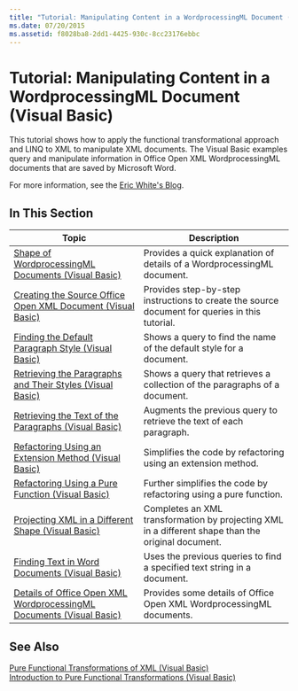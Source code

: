 ```yaml
---
title: "Tutorial: Manipulating Content in a WordprocessingML Document (Visual Basic)"
ms.date: 07/20/2015
ms.assetid: f8028ba8-2dd1-4425-930c-8cc23176ebbc
---
```

# Tutorial: Manipulating Content in a WordprocessingML Document (Visual Basic)
This tutorial shows how to apply the functional transformational approach and LINQ to XML to manipulate XML documents. The Visual Basic examples query and manipulate information in Office Open XML WordprocessingML documents that are saved by Microsoft Word.  

 For more information, see the [Eric White's Blog](http://www.ericwhite.com).  

## In This Section  


|Topic|Description|  
|-----------|-----------------|  
|[Shape of WordprocessingML Documents (Visual Basic)](../../../../visual-basic/programming-guide/concepts/linq/shape-of-wordprocessingml-documents.md)|Provides a quick explanation of details of a WordprocessingML document.|  
|[Creating the Source Office Open XML Document (Visual Basic)](../../../../visual-basic/programming-guide/concepts/linq/creating-the-source-office-open-xml-document.md)|Provides step-by-step instructions to create the source document for queries in this tutorial.|  
|[Finding the Default Paragraph Style (Visual Basic)](../../../../visual-basic/programming-guide/concepts/linq/finding-the-default-paragraph-style.md)|Shows a query to find the name of the default style for a document.|  
|[Retrieving the Paragraphs and Their Styles (Visual Basic)](../../../../visual-basic/programming-guide/concepts/linq/retrieving-the-paragraphs-and-their-styles.md)|Shows a query that retrieves a collection of the paragraphs of a document.|  
|[Retrieving the Text of the Paragraphs (Visual Basic)](../../../../visual-basic/programming-guide/concepts/linq/retrieving-the-text-of-the-paragraphs.md)|Augments the previous query to retrieve the text of each paragraph.|  
|[Refactoring Using an Extension Method (Visual Basic)](../../../../visual-basic/programming-guide/concepts/linq/refactoring-using-an-extension-method.md)|Simplifies the code by refactoring using an extension method.|  
|[Refactoring Using a Pure Function (Visual Basic)](../../../../visual-basic/programming-guide/concepts/linq/refactoring-using-a-pure-function.md)|Further simplifies the code by refactoring using a pure function.|  
|[Projecting XML in a Different Shape (Visual Basic)](../../../../visual-basic/programming-guide/concepts/linq/projecting-xml-in-a-different-shape.md)|Completes an XML transformation by projecting XML in a different shape than the original document.|  
|[Finding Text in Word Documents (Visual Basic)](../../../../visual-basic/programming-guide/concepts/linq/finding-text-in-word-documents.md)|Uses the previous queries to find a specified text string in a document.|  
|[Details of Office Open XML WordprocessingML Documents (Visual Basic)](../../../../visual-basic/programming-guide/concepts/linq/details-of-office-open-xml-wordprocessingml-documents.md)|Provides some details of Office Open XML WordprocessingML documents.|  

## See Also  
 [Pure Functional Transformations of XML (Visual Basic)](../../../../visual-basic/programming-guide/concepts/linq/pure-functional-transformations-of-xml.md)  
 [Introduction to Pure Functional Transformations (Visual Basic)](../../../../visual-basic/programming-guide/concepts/linq/introduction-to-pure-functional-transformations.md)
